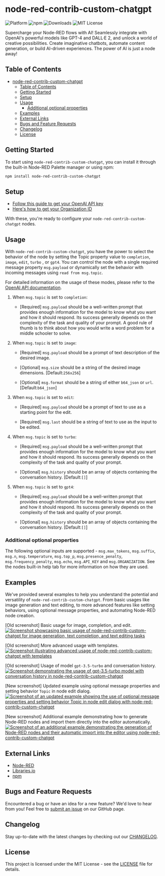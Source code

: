 # node-red-contrib-custom-chatgpt

![Platform](https://img.shields.io/badge/platform-Node--RED-red)
![npm](https://img.shields.io/npm/v/node-red-contrib-custom-chatgpt.svg)
![Downloads](https://img.shields.io/npm/dt/node-red-contrib-custom-chatgpt.svg)
![MIT License](https://img.shields.io/badge/license-MIT-blue.svg)

Supercharge your Node-RED flows with AI! Seamlessly integrate with OpenAI's powerful models like GPT-4 and DALL·E 2, and unlock a world of creative possibilities. Create imaginative chatbots, automate content generation, or build AI-driven experiences. The power of AI is just a node away!

## Table of Contents

- [node-red-contrib-custom-chatgpt](#node-red-contrib-custom-chatgpt)
  - [Table of Contents](#table-of-contents)
  - [Getting Started](#getting-started)
  - [Setup](#setup)
  - [Usage](#usage)
    - [Additional optional properties](#additional-optional-properties)
  - [Examples](#examples)
  - [External Links](#external-links)
  - [Bugs and Feature Requests](#bugs-and-feature-requests)
  - [Changelog](#changelog)
  - [License](#license)

## Getting Started

To start using `node-red-contrib-custom-chatgpt`, you can install it through the built-in Node-RED Palette manager or using npm:

```sh
npm install node-red-contrib-custom-chatgpt
```

## Setup

- [Follow this guide to get your OpenAI API key](https://platform.openai.com/account/api-keys)
- [Here's how to get your Organization ID](https://platform.openai.com/account/org-settings)

With these, you're ready to configure your `node-red-contrib-custom-chatgpt` nodes.

## Usage

With `node-red-contrib-custom-chatgpt`, you have the power to select the behavior of the node by setting the Topic property value to `completion`, `image`, `edit`, `turbo` , or `gpt4`. You can control the node with a single required message property `msg.payload` or dynamically set the behavior with incoming messages using `read from msg.topic`.

For detailed information on the usage of these modes, please refer to the [OpenAI API documentation](https://beta.openai.com/docs/).

1. When `msg.topic` is set to `completion`:

   - [Required] `msg.payload` should be a well-written prompt that provides enough information for the model to know what you want and how it should respond. Its success generally depends on the complexity of the task and quality of your prompt. A good rule of thumb is to think about how you would write a word problem for a middle schooler to solve.

2. When `msg.topic` is set to `image`:

   - [Required] `msg.payload` should be a prompt of text description of the desired image.

   - [Optional] `msg.size` should be a string of the desired image dimensions. [Default:`256x256`]

   - [Optional] `msg.format` should be a string of either `b64_json` or `url`. [Default:`b64_json`]

3. When `msg.topic` is set to `edit`:

   - [Required] `msg.payload` should be a prompt of text to use as a starting point for the edit.

   - [Required] `msg.last` should be a string of text to use as the input to be edited.

4. When `msg.topic` is set to `turbo`:

   - [Required] `msg.payload` should be a well-written prompt that provides enough information for the model to know what you want and how it should respond. Its success generally depends on the complexity of the task and quality of your prompt.

   - [Optional] `msg.history` should be an array of objects containing the conversation history. [Default:`[]`]

5. When `msg.topic` is set to `gpt4`:

   - [Required] `msg.payload` should be a well-written prompt that provides enough information for the model to know what you want and how it should respond. Its success generally depends on the complexity of the task and quality of your prompt.

   - [Optional] `msg.history` should be an array of objects containing the conversation history. [Default:`[]`]

### Additional optional properties

The following optional inputs are supported - `msg.max_tokens`, `msg.suffix`, `msg.n`, `msg.temperature`, `msg.top_p`, `msg.presence_penalty`, `msg.frequency_penalty`, `msg.echo`, `msg.API_KEY` and `msg.ORGANIZATION`. See the nodes built-in help tab for more information on how they are used.

## Examples

We've provided several examples to help you understand the potential and versatility of `node-red-contrib-custom-chatgpt`. From basic usages like image generation and text editing, to more advanced features like setting behaviors, using optional message properties, and automating Node-RED node creation.

[Old screenshot] Basic usage for image, completion, and edit.
[![Screenshot showcasing basic usage of node-red-contrib-custom-chatgpt for image generation, text completion, and text editing tasks](/examples/example.png)](https://github.com/HaroldPetersInskipp/node-red-contrib-chatgpt/blob/main/examples/chatgpt.json)

[Old screenshot] More advanced usage with templates.
[![Screenshot illustrating advanced usage of node-red-contrib-custom-chatgpt with templates](/examples/example2.png)](https://github.com/HaroldPetersInskipp/node-red-contrib-chatgpt/blob/main/examples/chatgpt.json)

[Old screenshot] Usage of model `gpt-3.5-turbo` and conversation history.
[![Screenshot demonstrating the usage of `gpt-3.5-turbo` model with conversation history in node-red-contrib-custom-chatgpt](/examples/example3.png)](https://github.com/HaroldPetersInskipp/node-red-contrib-chatgpt/blob/main/examples/chatgpt.json)

[New screenshot] Updated example using optional message properties and setting behavior `Topic` in node edit dialog.
[![Screenshot of an updated example showing the use of optional message properties and setting behavior `Topic` in node edit dialog with node-red-contrib-custom-chatgpt](/examples/example4.png)](https://github.com/HaroldPetersInskipp/node-red-contrib-chatgpt/blob/main/examples/chatgpt.json)

[New screenshot] Additional example demonstrating how to generate Node-RED nodes and import them directly into the editor automatically.
[![Screenshot of an additional example demonstrating the generation of Node-RED nodes and their automatic import into the editor using node-red-contrib-custom-chatgpt](/examples/example5.png)](https://github.com/HaroldPetersInskipp/node-red-contrib-chatgpt/blob/main/examples/generate-node-red-nodes.json)

## External Links

- [Node-RED](https://flows.nodered.org/node/node-red-contrib-custom-chatgpt)
- [Libraries.io](https://libraries.io/npm/node-red-contrib-custom-chatgpt)
- [npm](https://www.npmjs.com/package/node-red-contrib-custom-chatgpt)

## Bugs and Feature Requests

Encountered a bug or have an idea for a new feature? We'd love to hear from you! Feel free to [submit an issue](https://github.com/HaroldPetersInskipp/node-red-contrib-chatgpt/issues) on our GitHub page.

## Changelog

Stay up-to-date with the latest changes by checking out our [CHANGELOG](https://github.com/HaroldPetersInskipp/node-red-contrib-chatgpt/blob/main/CHANGELOG.md).

## License

This project is licensed under the MIT License - see the [LICENSE](LICENSE) file for details.
